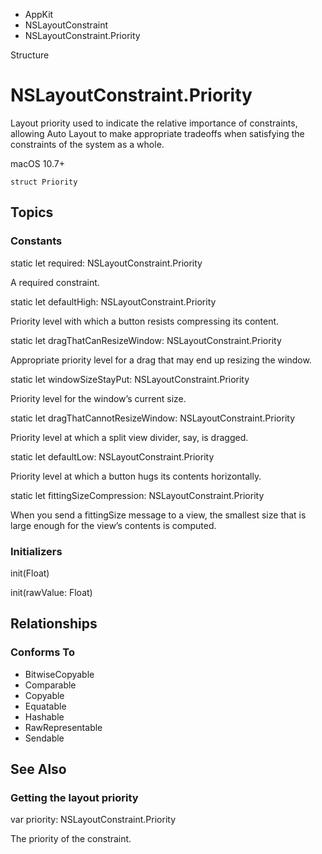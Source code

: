 

- AppKit
- NSLayoutConstraint
-  NSLayoutConstraint.Priority 

Structure

# NSLayoutConstraint.Priority

Layout priority used to indicate the relative importance of constraints, allowing Auto Layout to make appropriate tradeoffs when satisfying the constraints of the system as a whole.

macOS 10.7+

``` source
struct Priority
```

## Topics

### Constants

static let required: NSLayoutConstraint.Priority

A required constraint.

static let defaultHigh: NSLayoutConstraint.Priority

Priority level with which a button resists compressing its content.

static let dragThatCanResizeWindow: NSLayoutConstraint.Priority

Appropriate priority level for a drag that may end up resizing the window.

static let windowSizeStayPut: NSLayoutConstraint.Priority

Priority level for the window’s current size.

static let dragThatCannotResizeWindow: NSLayoutConstraint.Priority

Priority level at which a split view divider, say, is dragged.

static let defaultLow: NSLayoutConstraint.Priority

Priority level at which a button hugs its contents horizontally.

static let fittingSizeCompression: NSLayoutConstraint.Priority

When you send a fittingSize message to a view, the smallest size that is large enough for the view’s contents is computed.

### Initializers

init(Float)

init(rawValue: Float)

## Relationships

### Conforms To

- BitwiseCopyable
- Comparable
- Copyable
- Equatable
- Hashable
- RawRepresentable
- Sendable

## See Also

### Getting the layout priority

var priority: NSLayoutConstraint.Priority

The priority of the constraint.

